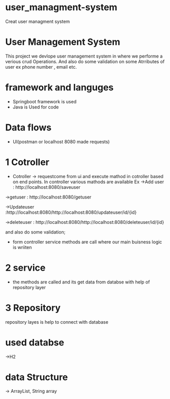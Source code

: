 # user_managment-system
Creat user managment system

# User Management System

This project we devlope user management system in where we performe a verious crud Operations. And also do some validation on some Atrributes of user ex phone number , email etc.

# framework and languges
* Springboot framework is used
* Java is Used for code

# Data flows

* UI(postman or localhost 8080 made requests)

# 1 Cotroller
* Cotroller -> requestcome from ui and  execute mathod in cotroller based on end points. In controller various mathods are available Ex
->Add user : http://localhost:8080/saveuser

->getuser  : http://localhost:8080/getuser 

->Updateuser :http://localhost:8080/http://localhost:8080/updateuser/id/{id}

->deleteuser : http://localhost:8080/http://localhost:8080/deleteuser/id/{id}

and also do some validation;

* form controller service methods are call where our main buisness logic is wriiten

# 2 service

* the methods are called and its get data from databse with help of repository layer

# 3 Repository 
repository layes is help to connect with database 

# used databse
->H2

# data Structure
->  ArrayList, String array


